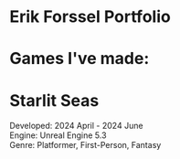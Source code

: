 # Erik Forssel Portfolio 
# Games I've made:

# Starlit Seas
Developed: 2024 April - 2024 June 
<br/>
Engine: Unreal Engine 5.3
<br/>
Genre: Platformer, First-Person, Fantasy
